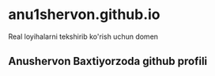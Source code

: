 # anu1shervon.github.io
Real loyihalarni tekshirib ko'rish uchun domen

## Anushervon Baxtiyorzoda github profili